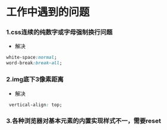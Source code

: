 # 工作中遇到的问题

### 1.css连续的纯数字或字母强制换行问题

- 解决
```css
white-space:normal;
word-break:break-all;
```

### 2.img底下3像素距离

- 解决
```css
 vertical-align: top;
```
### 3.各种浏览器对基本元素的内置实现样式不一，需要reset
